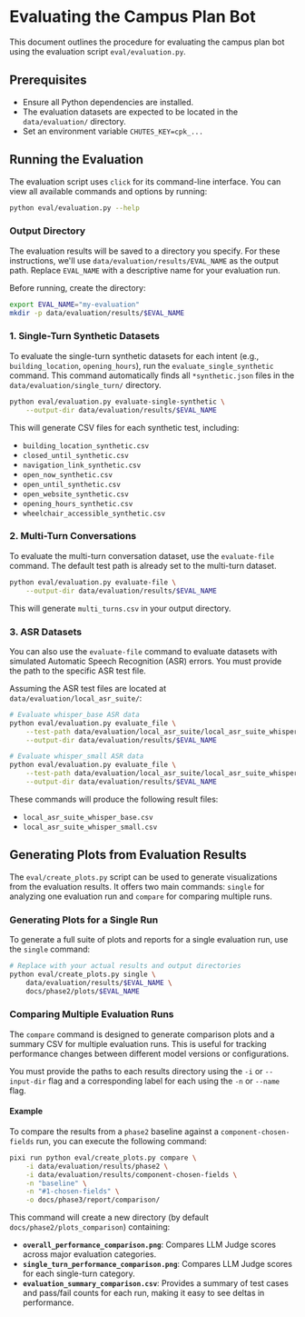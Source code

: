 # Evaluating the Campus Plan Bot

This document outlines the procedure for evaluating the campus plan bot using the evaluation script `eval/evaluation.py`.

## Prerequisites

- Ensure all Python dependencies are installed.
- The evaluation datasets are expected to be located in the `data/evaluation/` directory.
- Set an environment variable `CHUTES_KEY=cpk_...`

## Running the Evaluation

The evaluation script uses `click` for its command-line interface. You can view all available commands and options by running:

```bash
python eval/evaluation.py --help
```

### Output Directory

The evaluation results will be saved to a directory you specify. For these instructions, we'll use `data/evaluation/results/EVAL_NAME` as the output path. Replace `EVAL_NAME` with a descriptive name for your evaluation run.

Before running, create the directory:

```bash
export EVAL_NAME="my-evaluation"
mkdir -p data/evaluation/results/$EVAL_NAME
```

### 1. Single-Turn Synthetic Datasets

To evaluate the single-turn synthetic datasets for each intent (e.g., `building_location`, `opening_hours`), run the `evaluate_single_synthetic` command. This command automatically finds all `*synthetic.json` files in the `data/evaluation/single_turn/` directory.

```bash
python eval/evaluation.py evaluate-single-synthetic \
    --output-dir data/evaluation/results/$EVAL_NAME
```

This will generate CSV files for each synthetic test, including:

- `building_location_synthetic.csv`
- `closed_until_synthetic.csv`
- `navigation_link_synthetic.csv`
- `open_now_synthetic.csv`
- `open_until_synthetic.csv`
- `open_website_synthetic.csv`
- `opening_hours_synthetic.csv`
- `wheelchair_accessible_synthetic.csv`

### 2. Multi-Turn Conversations

To evaluate the multi-turn conversation dataset, use the `evaluate-file` command. The default test path is already set to the multi-turn dataset.

```bash
python eval/evaluation.py evaluate-file \
    --output-dir data/evaluation/results/$EVAL_NAME
```

This will generate `multi_turns.csv` in your output directory.

### 3. ASR Datasets

You can also use the `evaluate-file` command to evaluate datasets with simulated Automatic Speech Recognition (ASR) errors. You must provide the path to the specific ASR test file.

Assuming the ASR test files are located at `data/evaluation/local_asr_suite/`:

```bash
# Evaluate whisper_base ASR data
python eval/evaluation.py evaluate_file \
    --test-path data/evaluation/local_asr_suite/local_asr_suite_whisper_base.json \
    --output-dir data/evaluation/results/$EVAL_NAME

# Evaluate whisper_small ASR data
python eval/evaluation.py evaluate_file \
    --test-path data/evaluation/local_asr_suite/local_asr_suite_whisper_small.json \
    --output-dir data/evaluation/results/$EVAL_NAME
```

These commands will produce the following result files:

- `local_asr_suite_whisper_base.csv`
- `local_asr_suite_whisper_small.csv`

## Generating Plots from Evaluation Results

The `eval/create_plots.py` script can be used to generate visualizations from the evaluation results. It offers two main commands: `single` for analyzing one evaluation run and `compare` for comparing multiple runs.

### Generating Plots for a Single Run

To generate a full suite of plots and reports for a single evaluation run, use the `single` command:

```bash
# Replace with your actual results and output directories
python eval/create_plots.py single \
    data/evaluation/results/$EVAL_NAME \
    docs/phase2/plots/$EVAL_NAME
```

### Comparing Multiple Evaluation Runs

The `compare` command is designed to generate comparison plots and a summary CSV for multiple evaluation runs. This is useful for tracking performance changes between different model versions or configurations.

You must provide the paths to each results directory using the `-i` or `--input-dir` flag and a corresponding label for each using the `-n` or `--name` flag.

#### Example

To compare the results from a `phase2` baseline against a `component-chosen-fields` run, you can execute the following command:

```bash
pixi run python eval/create_plots.py compare \
    -i data/evaluation/results/phase2 \
    -i data/evaluation/results/component-chosen-fields \
    -n "baseline" \
    -n "#1-chosen-fields" \
    -o docs/phase3/report/comparison/
```

This command will create a new directory (by default `docs/phase2/plots_comparison`) containing:

- **`overall_performance_comparison.png`**: Compares LLM Judge scores across major evaluation categories.
- **`single_turn_performance_comparison.png`**: Compares LLM Judge scores for each single-turn category.
- **`evaluation_summary_comparison.csv`**: Provides a summary of test cases and pass/fail counts for each run, making it easy to see deltas in performance.
